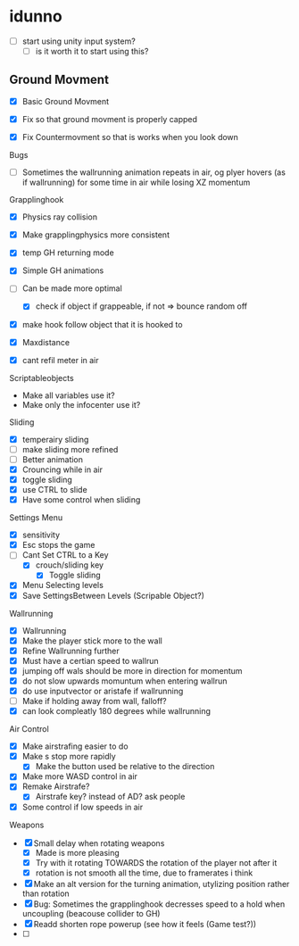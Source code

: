 # idunno
- [ ] start using unity input system?
	- [ ] is it worth it to start using this?

## Ground Movment
- [x] Basic Ground Movment
- [x] Fix so that ground movment is properly capped
- [x] Fix Countermovment so that is works when you look down


Bugs
- [ ] Sometimes the wallrunning animation repeats in air, og plyer hovers (as if wallrunning) for some time in air while losing XZ momentum

Grapplinghook
- [x] Physics ray collision
- [x] Make grapplingphysics more consistent
- [x] temp GH returning mode
- [x] Simple GH animations
- [ ] Can be made more optimal
	- [x] check if object if grappeable, if not => bounce random off
- [x] make hook follow object that it is hooked to
- [x] Maxdistance
- [x] cant refil meter in air


Scriptableobjects
- Make all variables use it?
- Make only the infocenter use it?

Sliding
- [x] temperairy sliding
- [ ] make sliding more refined
- [ ] Better animation
- [x] Crouncing while in air
- [x] toggle sliding
- [x] use CTRL to slide
- [x] Have some control when sliding

Settings Menu
- [x] sensitivity
- [x] Esc stops the game
- [ ] Cant Set CTRL to a Key
	- [x] crouch/sliding key
		- [x] Toggle sliding
- [x] Menu Selecting levels
- [x] Save SettingsBetween Levels (Scripable Object?)

Wallrunning
- [x] Wallrunning
- [x] Make the player stick more to the wall
- [x] Refine Wallrunning further
- [x] Must have a certian speed to wallrun
- [x] jumping off wals should be more in direction for momentum
- [x] do not slow upwards momuntum when entering wallrun
- [x] do use inputvector or aristafe if wallrunning
- [ ] Make if holding away from wall, falloff?
- [x] can look compleatly 180 degrees while wallrunning

Air Control
- [x] Make airstrafing easier to do
- [x] Make s stop more rapidly
	- [x] Make the button used be relative to the direction
- [x] Make more WASD control in air
- [x] Remake Airstrafe?
	- [x] Airstrafe key? instead of AD? ask people
- [x] Some control if low speeds in air

Weapons
- [x] Small delay when rotating weapons
	- [x] Made is more pleasing
	- [x] Try with it rotating TOWARDS the rotation of the player not after it
	- [x] rotation is not smooth all the time, due to framerates i think
- [x] Make an alt version for the turning animation, utylizing position rather than rotation
- [x] Bug: Sometimes the grapplinghook decresses speed to a hold when uncoupling (beacouse collider to GH)
- [x] Readd shorten rope powerup (see how it feels (Game test?))
- [ ] 
